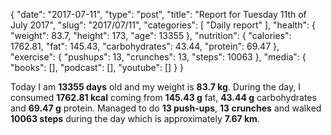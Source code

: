 {
    "date": "2017-07-11",
    "type": "post",
    "title": "Report for Tuesday 11th of July 2017",
    "slug": "2017\/07\/11",
    "categories": [
        "Daily report"
    ],
    "health": {
        "weight": 83.7,
        "height": 173,
        "age": 13355
    },
    "nutrition": {
        "calories": 1762.81,
        "fat": 145.43,
        "carbohydrates": 43.44,
        "protein": 69.47
    },
    "exercise": {
        "pushups": 13,
        "crunches": 13,
        "steps": 10063
    },
    "media": {
        "books": [],
        "podcast": [],
        "youtube": []
    }
}

Today I am <strong>13355 days</strong> old and my weight is <strong>83.7 kg</strong>. During the day, I consumed <strong>1762.81 kcal</strong> coming from <strong>145.43 g</strong> fat, <strong>43.44 g</strong> carbohydrates and <strong>69.47 g</strong> protein. Managed to do <strong>13 push-ups</strong>, <strong>13 crunches</strong> and walked <strong>10063 steps</strong> during the day which is approximately <strong>7.67 km</strong>.